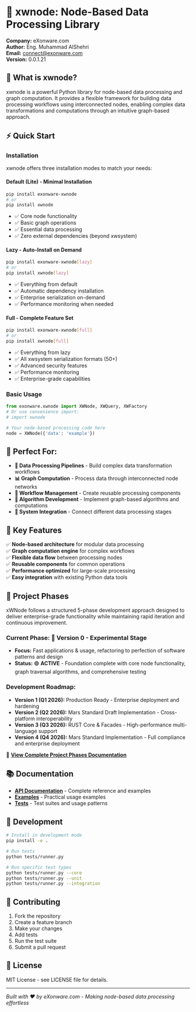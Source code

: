 # 🚀 **xwnode: Node-Based Data Processing Library**

**Company:** eXonware.com  
**Author:** Eng. Muhammad AlShehri  
**Email:** connect@exonware.com  
**Version:** 0.0.1.21

## 🎯 **What is xwnode?**

xwnode is a powerful Python library for node-based data processing and graph computation. It provides a flexible framework for building data processing workflows using interconnected nodes, enabling complex data transformations and computations through an intuitive graph-based approach.

## ⚡ **Quick Start**

### **Installation**

xwnode offers three installation modes to match your needs:

#### **Default (Lite) - Minimal Installation**
```bash
pip install exonware-xwnode
# or
pip install xwnode
```
- ✅ Core node functionality
- ✅ Basic graph operations
- ✅ Essential data processing
- ✅ Zero external dependencies (beyond xwsystem)

#### **Lazy - Auto-Install on Demand**
```bash
pip install exonware-xwnode[lazy]
# or
pip install xwnode[lazy]
```
- ✅ Everything from default
- ✅ Automatic dependency installation
- ✅ Enterprise serialization on-demand
- ✅ Performance monitoring when needed

#### **Full - Complete Feature Set**
```bash
pip install exonware-xwnode[full]
# or
pip install xwnode[full]
```
- ✅ Everything from lazy
- ✅ All xwsystem serialization formats (50+)
- ✅ Advanced security features
- ✅ Performance monitoring
- ✅ Enterprise-grade capabilities

### **Basic Usage**
```python
from exonware.xwnode import XWNode, XWQuery, XWFactory
# Or use convenience import:
# import xwnode

# Your node-based processing code here
node = XWNode({'data': 'example'})
```

## 🎯 **Perfect For:**

- **🔄 Data Processing Pipelines** - Build complex data transformation workflows
- **📊 Graph Computation** - Process data through interconnected node networks
- **🔀 Workflow Management** - Create reusable processing components
- **🧠 Algorithm Development** - Implement graph-based algorithms and computations
- **🔗 System Integration** - Connect different data processing stages

## 🚀 **Key Features**

✅ **Node-based architecture** for modular data processing  
✅ **Graph computation engine** for complex workflows  
✅ **Flexible data flow** between processing nodes  
✅ **Reusable components** for common operations  
✅ **Performance optimized** for large-scale processing  
✅ **Easy integration** with existing Python data tools  

## 🚀 **Project Phases**

xWNode follows a structured 5-phase development approach designed to deliver enterprise-grade functionality while maintaining rapid iteration and continuous improvement.

### **Current Phase: 🧪 Version 0 - Experimental Stage**
- **Focus:** Fast applications & usage, refactoring to perfection of software patterns and design
- **Status:** 🟢 **ACTIVE** - Foundation complete with core node functionality, graph traversal algorithms, and comprehensive testing

### **Development Roadmap:**
- **Version 1 (Q1 2026):** Production Ready - Enterprise deployment and hardening
- **Version 2 (Q2 2026):** Mars Standard Draft Implementation - Cross-platform interoperability
- **Version 3 (Q3 2026):** RUST Core & Facades - High-performance multi-language support
- **Version 4 (Q4 2026):** Mars Standard Implementation - Full compliance and enterprise deployment

📖 **[View Complete Project Phases Documentation](docs/PROJECT_PHASES.md)**

## 📚 **Documentation**

- **[API Documentation](docs/)** - Complete reference and examples
- **[Examples](examples/)** - Practical usage examples
- **[Tests](tests/)** - Test suites and usage patterns

## 🔧 **Development**

```bash
# Install in development mode
pip install -e .

# Run tests
python tests/runner.py

# Run specific test types
python tests/runner.py --core
python tests/runner.py --unit
python tests/runner.py --integration
```

## 🤝 **Contributing**

1. Fork the repository
2. Create a feature branch
3. Make your changes
4. Add tests
5. Run the test suite
6. Submit a pull request

## 📄 **License**

MIT License - see LICENSE file for details.

---

*Built with ❤️ by eXonware.com - Making node-based data processing effortless*